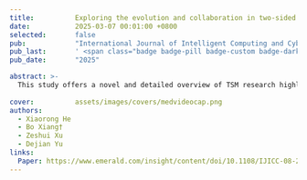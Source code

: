 ```yaml
---
title:          Exploring the evolution and collaboration in two-sided matching:  A comprehensive bibliometric and topic modeling analysis
date:           2025-03-07 00:01:00 +0800
selected:       false
pub:            "International Journal of Intelligent Computing and Cybernetics"
pub_last:       ' <span class="badge badge-pill badge-custom badge-dark">Journal</span>'
pub_date:       "2025"

abstract: >-
  This study offers a novel and detailed overview of TSM research highlighting significant trends and collaboration patterns within the field. By integrating bibliometric methods with structural topic modeling the study provides unique insights into the evolution of TSM research making it a valuable resource for both academic and professional communities.
  
cover:          assets/images/covers/medvideocap.png
authors:
  - Xiaorong He
  - Bo Xiang†
  - Zeshui Xu
  - Dejian Yu
links:
  Paper: https://www.emerald.com/insight/content/doi/10.1108/IJICC-08-2024-0374/full/html
---
```

